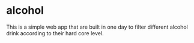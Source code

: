 alcohol
=======

This is a simple web app that are built in one day to filter different alcohol drink according to their hard core level.

